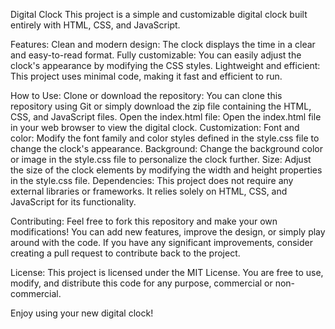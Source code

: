 Digital Clock
This project is a simple and customizable digital clock built entirely with HTML, CSS, and JavaScript.

Features:
Clean and modern design: The clock displays the time in a clear and easy-to-read format.
Fully customizable: You can easily adjust the clock's appearance by modifying the CSS styles.
Lightweight and efficient: This project uses minimal code, making it fast and efficient to run.

How to Use:
Clone or download the repository: You can clone this repository using Git or simply download the zip file containing the HTML, CSS, and JavaScript files.
Open the index.html file: Open the index.html file in your web browser to view the digital clock.
Customization:
Font and color: Modify the font family and color styles defined in the style.css file to change the clock's appearance.
Background: Change the background color or image in the style.css file to personalize the clock further.
Size: Adjust the size of the clock elements by modifying the width and height properties in the style.css file.
Dependencies:
This project does not require any external libraries or frameworks. It relies solely on HTML, CSS, and JavaScript for its functionality.

Contributing:
Feel free to fork this repository and make your own modifications! You can add new features, improve the design, or simply play around with the code. If you have any significant improvements, consider creating a pull request to contribute back to the project.

License:
This project is licensed under the MIT License. You are free to use, modify, and distribute this code for any purpose, commercial or non-commercial.

Enjoy using your new digital clock!
